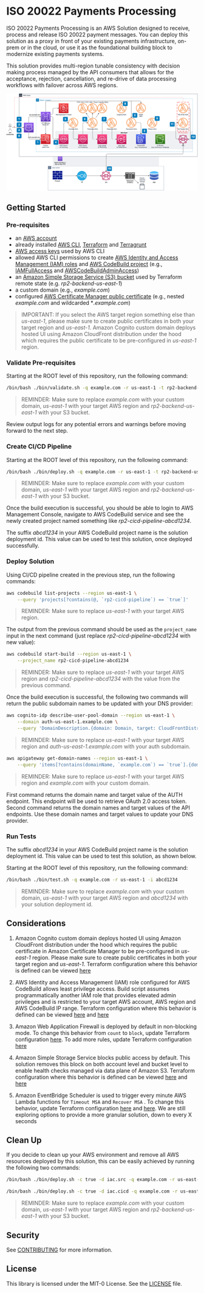 # ISO 20022 Payments Processing

ISO 20022 Payments Processing is an AWS Solution designed to receive, process
and release ISO 20022 payment messages. You can deploy this solution as a proxy
in front of your existing payments infrastructure, on-prem or in the cloud, or
use it as the foundational building block to modernize existing payments
systems.

This solution provides multi-region tunable consistency with decision making
process managed by the API consumers that allows for the acceptance, rejection,
cancellation, and re-drive of data processing workflows with failover across
AWS regions.

![Architecture Diagram](./docs/architecture.png "Event Driven Architecture")

## Getting Started

### Pre-requisites

* an [AWS account](https://docs.aws.amazon.com/accounts/latest/reference/manage-acct-creating.html)
* already installed [AWS CLI](https://docs.aws.amazon.com/cli/latest/userguide/getting-started-install.html),
[Terraform](https://developer.hashicorp.com/terraform/tutorials/aws-get-started/install-cli) and
[Terragrunt](https://terragrunt.gruntwork.io/docs/getting-started/install/)
* [AWS access keys](https://docs.aws.amazon.com/accounts/latest/reference/credentials-access-keys-best-practices.html)
used by AWS CLI
* allowed AWS CLI permissions to create
[AWS Identity and Access Management (IAM) roles](https://docs.aws.amazon.com/IAM/latest/UserGuide/id_roles_create.html)
and [AWS CodeBuild project](https://docs.aws.amazon.com/codebuild/latest/userguide/planning.html) (e.g.,
[IAMFullAccess](https://docs.aws.amazon.com/aws-managed-policy/latest/reference/IAMFullAccess.html) and
[AWSCodeBuildAdminAccess](https://docs.aws.amazon.com/aws-managed-policy/latest/reference/AWSCodeBuildAdminAccess.html))
* an [Amazon Simple Storage Service (S3) bucket](https://docs.aws.amazon.com/AmazonS3/latest/userguide/create-bucket-overview.html)
used by Terraform remote state (e.g. *rp2-backend-us-east-1*)
* a custom domain (e.g., *example.com*)
* configured
[AWS Certificate Manager public certificate](https://docs.aws.amazon.com/acm/latest/userguide/gs-acm-request-public.html)
(e.g., nested *example.com* and wildcarded **.example.com*)

> IMPORTANT: If you select the AWS target region something else than
*us-east-1*, please make sure to create public certificates in both your target
region and *us-east-1*. Amazon Cognito custom domain deploys hosted UI using
Amazon CloudFront distribution under the hood which requires the public
certificate to be pre-configured in *us-east-1* region.

### Validate Pre-requisites

Starting at the ROOT level of this repository, run the following command:

  ```sh
  /bin/bash ./bin/validate.sh -q example.com -r us-east-1 -t rp2-backend-us-east-1
  ```

> REMINDER: Make sure to replace *example.com* with your custom domain,
*us-east-1* with your target AWS region and *rp2-backend-us-east-1* with
your S3 bucket.

Review output logs for any potential errors and warnings before moving forward
to the next step.

### Create CI/CD Pipeline

Starting at the ROOT level of this repository, run the following command:

  ```sh
  /bin/bash ./bin/deploy.sh -q example.com -r us-east-1 -t rp2-backend-us-east-1
  ```

> REMINDER: Make sure to replace *example.com* with your custom domain,
*us-east-1* with your target AWS region and *rp2-backend-us-east-1* with
your S3 bucket.

Once the build execution is successful, you should be able to login to AWS
Management Console, navigate to AWS CodeBuild service and see the newly created
project named something like *rp2-cicd-pipeline-abcd1234*.

The suffix *abcd1234* in your AWS CodeBuild project name is the solution
deployment id. This value can be used to test this solution, once deployed
successfully.

### Deploy Solution

Using CI/CD pipeline created in the previous step, run the following commands:

  ```sh
  aws codebuild list-projects --region us-east-1 \
      --query 'projects[?contains(@, `rp2-cicd-pipeline`) == `true`]'
  ```

> REMINDER: Make sure to replace *us-east-1* with your target AWS region.

The output from the previous command should be used as the `project_name` input
in the next command (just replace *rp2-cicd-pipeline-abcd1234* with new value):

  ```sh
  aws codebuild start-build --region us-east-1 \
      --project_name rp2-cicd-pipeline-abcd1234
  ```

> REMINDER: Make sure to replace *us-east-1* with your target AWS region and
*rp2-cicd-pipeline-abcd1234* with the value from the previous command.

Once the build execution is successful, the following two commands will return
the public subdomain names to be updated with your DNS provider:

  ```sh
  aws cognito-idp describe-user-pool-domain --region us-east-1 \
      --domain auth-us-east-1.example.com \
      --query 'DomainDescription.{domain: Domain, target: CloudFrontDistribution}'
  ```

> REMINDER: Make sure to replace *us-east-1* with your target AWS region and
*auth-us-east-1.example.com* with your auth subdomain.

  ```sh
  aws apigateway get-domain-names --region us-east-1 \
      --query 'items[?contains(domainName, `example.com`) == `true`].{domain: domainName, target: regionalDomainName}'
  ```

> REMINDER: Make sure to replace *us-east-1* with your target AWS region and
*example.com* with your custom domain.

First command returns the domain name and target value of the AUTH endpoint.
This endpoint will be used to retrieve OAuth 2.0 access token. Second command
returns the domain names and target values of the API endpoints. Use these
domain names and target values to update your DNS provider.

### Run Tests

The suffix *abcd1234* in your AWS CodeBuild project name is the solution
deployment id. This value can be used to test this solution, as shown below.

Starting at the ROOT level of this repository, run the following command:

  ```sh
  /bin/bash ./bin/test.sh -q example.com -r us-east-1 -i abcd1234
  ```

> REMINDER: Make sure to replace *example.com* with your custom domain,
*us-east-1* with your target AWS region and *abcd1234* with your solution
deployment id.

## Considerations

1. Amazon Cognito custom domain deploys hosted UI using Amazon CloudFront
distribution under the hood which requires the public certificate in Amazon
Certificate Manager to be pre-configured in *us-east-1* region. Please make
sure to create public certificates in both your target region and *us-east-1*.
Terraform configuration where this behavior is defined can be viewed
[here](./iac.src/cognito_user_domain/data.tf#L12)

2. AWS Identity and Access Management (IAM) role configured for AWS CodeBuild
allows least privilege access. Build script assumes programmatically another
IAM role that provides elevated admin privileges and is restricted to your
target AWS account, AWS region and AWS CodeBuild IP range.
Terraform configuration where this behavior is defined can be viewed
[here](./iac.cicd/iam_role_codebuild/data.tf#L16) and
[here](./iac.cicd/iam_role_assume/data.tf#L8)

3. Amazon Web Application Firewall is deployed by default in non-blocking mode.
To change this behavior from `count` to `block`, update Terraform configuration
[here](./iac.src/waf_web_acl/main.tf#L16). To add more rules, update
Terraform configuration [here](./iac.src/waf_web_acl/locals.tf#L2)

4. Amazon Simple Storage Service blocks public access by default. This solution
removes this block on both account level and bucket level to enable health
checks managed via data plane of Amazon S3. Terraform configuration where this
behavior is defined can be viewed [here](./iac.src/s3_health/main.tf#L25) and
[here](./iac.src/s3_health/main.tf#L39)

5. Amazon EventBridge Scheduler is used to trigger every minute AWS Lambda
functions for `Timeout MSA` and `Recover MSA` . To change this behavior,
update Terraform configuration [here](./iac.src/scheduler_timeout/main.tf#L8)
and [here](./iac.src/scheduler_recover/main.tf#L8). We are still exploring
options to provide a more granular solution, down to every X seconds

## Clean Up

If you decide to clean up your AWS environment and remove all AWS resources
deployed by this solution, this can be easily achieved by running the following
two commands:

  ```sh
  /bin/bash ./bin/deploy.sh -c true -d iac.src -q example.com -r us-east-1 -t rp2-backend-us-east-1
  ```

  ```sh
  /bin/bash ./bin/deploy.sh -c true -d iac.cicd -q example.com -r us-east-1 -t rp2-backend-us-east-1
  ```

> REMINDER: Make sure to replace *example.com* with your custom domain,
*us-east-1* with your target AWS region and *rp2-backend-us-east-1* with
your S3 bucket.

## Security

See [CONTRIBUTING](./CONTRIBUTING.md#security-issue-notifications) for more
information.

## License

This library is licensed under the MIT-0 License. See the [LICENSE](./LICENSE)
file.
